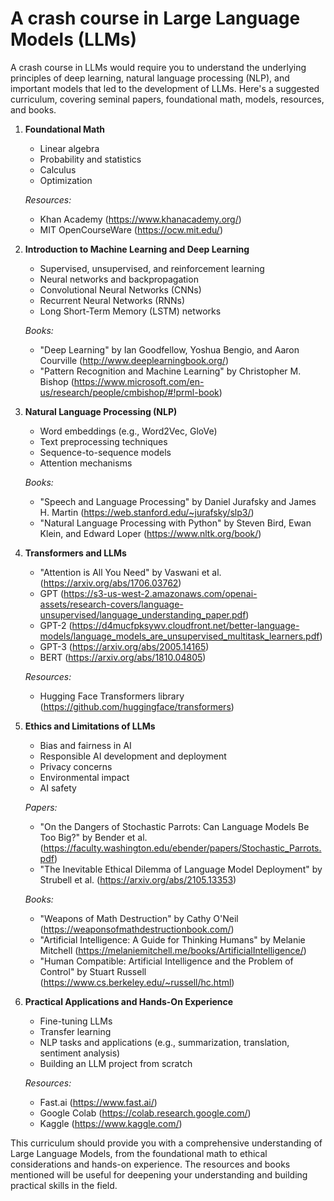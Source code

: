
# A crash course in Large Language Models (LLMs) 

A crash course in LLMs would require you to understand the underlying principles of deep learning, natural language processing (NLP), and important models that led to the development of LLMs. Here's a suggested curriculum, covering seminal papers, foundational math, models, resources, and books.

1. **Foundational Math**
   - Linear algebra
   - Probability and statistics
   - Calculus
   - Optimization

   *Resources:*
   - Khan Academy (https://www.khanacademy.org/)
   - MIT OpenCourseWare (https://ocw.mit.edu/)

2. **Introduction to Machine Learning and Deep Learning**
   - Supervised, unsupervised, and reinforcement learning
   - Neural networks and backpropagation
   - Convolutional Neural Networks (CNNs)
   - Recurrent Neural Networks (RNNs)
   - Long Short-Term Memory (LSTM) networks

   *Books:*
   - "Deep Learning" by Ian Goodfellow, Yoshua Bengio, and Aaron Courville (http://www.deeplearningbook.org/)
   - "Pattern Recognition and Machine Learning" by Christopher M. Bishop (https://www.microsoft.com/en-us/research/people/cmbishop/#!prml-book)

3. **Natural Language Processing (NLP)**
   - Word embeddings (e.g., Word2Vec, GloVe)
   - Text preprocessing techniques
   - Sequence-to-sequence models
   - Attention mechanisms

   *Books:*
   - "Speech and Language Processing" by Daniel Jurafsky and James H. Martin (https://web.stanford.edu/~jurafsky/slp3/)
   - "Natural Language Processing with Python" by Steven Bird, Ewan Klein, and Edward Loper (https://www.nltk.org/book/)

4. **Transformers and LLMs**
   - "Attention is All You Need" by Vaswani et al. (https://arxiv.org/abs/1706.03762)
   - GPT (https://s3-us-west-2.amazonaws.com/openai-assets/research-covers/language-unsupervised/language_understanding_paper.pdf)
   - GPT-2 (https://d4mucfpksywv.cloudfront.net/better-language-models/language_models_are_unsupervised_multitask_learners.pdf)
   - GPT-3 (https://arxiv.org/abs/2005.14165)
   - BERT (https://arxiv.org/abs/1810.04805)

   *Resources:*
   - Hugging Face Transformers library (https://github.com/huggingface/transformers)

5. **Ethics and Limitations of LLMs**
   - Bias and fairness in AI
   - Responsible AI development and deployment
   - Privacy concerns
   - Environmental impact
   - AI safety

   *Papers:*
   - "On the Dangers of Stochastic Parrots: Can Language Models Be Too Big?" by Bender et al. (https://faculty.washington.edu/ebender/papers/Stochastic_Parrots.pdf)
   - "The Inevitable Ethical Dilemma of Language Model Deployment" by Strubell et al. (https://arxiv.org/abs/2105.13353)

   *Books:*
   - "Weapons of Math Destruction" by Cathy O'Neil (https://weaponsofmathdestructionbook.com/)
   - "Artificial Intelligence: A Guide for Thinking Humans" by Melanie Mitchell (https://melaniemitchell.me/books/ArtificialIntelligence/)
   - "Human Compatible: Artificial Intelligence and the Problem of Control" by Stuart Russell (https://www.cs.berkeley.edu/~russell/hc.html)

6. **Practical Applications and Hands-On Experience**
   - Fine-tuning LLMs
   - Transfer learning
   - NLP tasks and applications (e.g., summarization, translation, sentiment analysis)
   - Building an LLM project from scratch

   *Resources:*
   - Fast.ai (https://www.fast.ai/)
   - Google Colab (https://colab.research.google.com/)
   - Kaggle (https://www.kaggle.com/)

This curriculum should provide you with a comprehensive understanding of Large Language Models, from the foundational math to ethical considerations and hands-on experience. The resources and books mentioned will be useful for deepening your understanding and building practical skills in the field.
